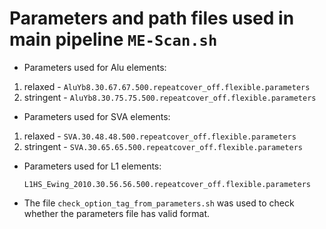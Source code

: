 # Parameters and path files used in main pipeline `ME-Scan.sh`

* Parameters used for Alu elements:
1. relaxed - `AluYb8.30.67.67.500.repeatcover_off.flexible.parameters`
2. stringent - `AluYb8.30.75.75.500.repeatcover_off.flexible.parameters`

* Parameters used for SVA elements:
1. relaxed - `SVA.30.48.48.500.repeatcover_off.flexible.parameters`
2. stringent - `SVA.30.65.65.500.repeatcover_off.flexible.parameters`

* Parameters used for L1 elements:
  
  `L1HS_Ewing_2010.30.56.56.500.repeatcover_off.flexible.parameters`

* The file `check_option_tag_from_parameters.sh` was used to check whether the parameters file has valid format.
